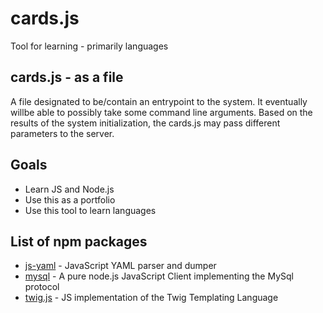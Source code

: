 # cards.js

Tool for learning - primarily languages

## cards.js - as a file

A file designated to be/contain an entrypoint to the system. It eventually willbe able to possibly take some command line arguments. Based on the results of the system initialization, the cards.js may pass different parameters to the server.

## Goals

* Learn JS and Node.js
* Use this as a portfolio
* Use this tool to learn languages

## List of npm packages

* [js-yaml](https://github.com/nodeca/js-yaml) - JavaScript YAML parser and dumper
* [mysql](https://github.com/mysqljs/mysql) - A pure node.js JavaScript Client implementing the MySql protocol
* [twig.js](https://github.com/twigjs/twig.js) - JS implementation of the Twig Templating Language